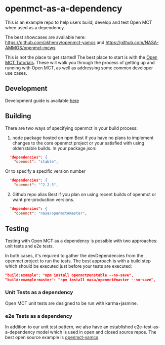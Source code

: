 # openmct-as-a-dependency
This is an example repo to help users build, develop and test Open MCT when used as a dependency.

The best showcases are available here:
https://github.com/akhenry/openmct-yamcs
and
https://github.com/NASA-AMMOS/openmct-mcws

This is not the place to get started! The best place to start is with the [Open MCT Tutorials](https://github.com/nasa/openmct-tutorial). These will walk you through the process of getting up and running with Open MCT, as well as addressing some common developer use cases.

## Development
Development guide is available [here](https://github.com/nasa/openmct/blob/master/API.md#developing-applications-with-open-mct)

## Building
There are two ways of specifying openmct in your build process:
1. node package hosted on npm
Best if you have no plans to implement changes to the core openmct project or your satisfied with using older/stable builds. In your package.json:
```json
  "dependencies": {
    "openmct": "stable",
```
Or to specify a specific version number
```json
  "dependencies": {
    "openmct": "^2.2.5",
```

2. Github repo alias
Best if you plan on using recent builds of openmct or want pre-production versions.
```json
  "dependencies": {
    "openmct": "nasa/openmct#master",
```

## Testing
Testing with Open MCT as a dependency is possible with two approaches: unit tests and e2e tests.

In both cases, it's required to gather the devDependencies from the openmct project to run the tests. The best approach is with a build step which should be executed just before your tests are executed:

```json    
"build:example": "npm install openmct@unstable --no-save",
"build:example:master": "npm install nasa/openmct#master --no-save",
```

### Unit Tests as a dependency
Open MCT unit tests are designed to be run with karma+jasmine.

### e2e Tests as a dependency
In addition to our unit test pattern, we also have an established e2e-test-as-a-dependency model which is used in open and closed source repos. The best open source example is [openmct-yamcs](https://github.com/akhenry/openmct-yamcs/tree/master/tests)
